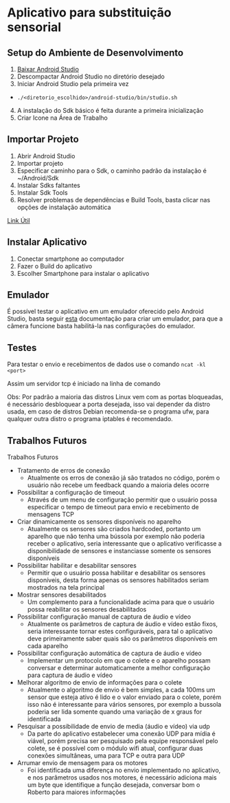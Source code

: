# Aplicativo para substituição sensorial
## Setup do Ambiente de Desenvolvimento
1. [Baixar Android Studio](https://developer.android.com/studio/index.html)
2. Descompactar Android Studio no diretório desejado
3. Iniciar Android Studio pela primeira vez
  * ```./<diretorio_escolhido>/android-studio/bin/studio.sh```
4. A instalação do Sdk básico é feita durante a primeira inicialização
5. Criar Icone na Área de Trabalho

## Importar Projeto
1. Abrir Android Studio
2. Importar projeto
3. Especificar caminho para o Sdk, o caminho padrão da instalação é ~/Android/Sdk
4. Instalar Sdks faltantes 
5. Instalar Sdk Tools 
6. Resolver problemas de dependências e Build Tools, basta clicar nas opções de instalação automática

[Link Útil](https://developer.android.com/studio/install.html)

## Instalar Aplicativo
1. Conectar smartphone ao computador
2. Fazer o Build do aplicativo
3. Escolher Smartphone para instalar o aplicativo

## Emulador
É possível testar o aplicativo em um emulador oferecido pelo Android Studio, basta seguir [esta](https://developer.android.com/studio/run/managing-avds.html) documentação para criar um emulador, para que a câmera funcione basta habilitá-la nas configurações do emulador.

## Testes
  Para testar o envio e recebimentos de dados use o comando ```ncat -kl <port>```

  Assim um servidor tcp é iniciado na linha de comando
  
  Obs: Por padrão a maioria das distros Linux vem com as portas bloqueadas, é necessário desbloquear a porta desejada, isso vai depender da distro usada, em caso de distros Debian recomenda-se o programa ufw, para qualquer outra distro o programa iptables é recomendado.

## Trabalhos Futuros
Trabalhos Futuros
+ Tratamento de erros de conexão
  * Atualmente os erros de conexão já são tratados no código, porém o usuário não recebe um feedback quando a maioria deles ocorre
+ Possibilitar a configuração de timeout
  * Através de um menu de configuração permitir que o usuário possa especificar o tempo de timeout para envio e recebimento de mensagens TCP
+ Criar dinamicamente os sensores disponíveis no aparelho
  * Atualmente os sensores são criados hardcoded, portanto um aparelho que não tenha uma bússola por exemplo não poderia receber o aplicativo, seria interessante que o aplicativo verificasse a disponibilidade de sensores e instanciasse somente os sensores disponíveis
+ Possibilitar habilitar e desabilitar sensores
  * Permitir que o usuário possa habilitar e desabilitar os sensores disponíveis, desta forma apenas os sensores habilitados seriam mostrados na tela principal
+ Mostrar sensores desabilitados
  * Um complemento para a funcionalidade acima para que o usuário possa reabilitar os sensores desabilitados
+ Possibilitar configuração manual de captura de áudio e vídeo
  * Atualmente os parâmetros de captura de áudio e vídeo estão fixos, seria interessante tornar estes configuráveis, para tal o aplicativo deve primeiramente saber quais são os parâmetros disponíveis em cada aparelho
+ Possibilitar configuração automática de captura de áudio e vídeo
  * Implementar um protocolo em que o colete e o aparelho possam conversar e determinar automaticamente a melhor configuração para captura de áudio e vídeo
+ Melhorar algoritmo de envio de informações para o colete
  * Atualmente o algoritmo de envio é bem simples, a cada 100ms um sensor que esteja ativo é lido e o valor enviado para o colete, porém isso não é interessante para vários sensores, por exemplo a bussola poderia ser lida somente quando uma variação de x graus for identificada
+ Pesquisar a possibilidade de envio de media (áudio e vídeo) via udp
  * Da parte do aplicativo estabelecer uma conexão UDP para mídia é viável, porém precisa ser pesquisado pela equipe responsável pelo colete, se é possível com o módulo wifi atual, configurar duas conexões simultâneas, uma para TCP e outra para UDP
+ Arrumar envio de mensagem para os motores
  * Foi identificada uma diferença no envio implementado no aplicativo, e nos parâmetros usados nos motores, é necessário adiciona mais um byte que identifique a função desejada, conversar bom o Roberto para maiores informações
